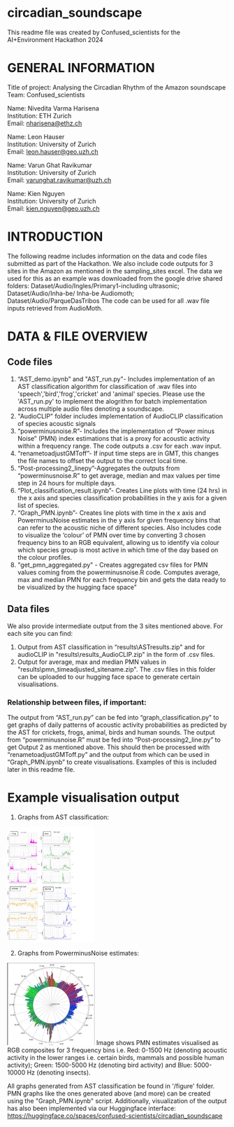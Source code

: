 # circadian_soundscape
This readme file was created by Confused_scientists for the AI+Environment Hackathon 2024

# GENERAL INFORMATION
Title of project: Analysing the Circadian Rhythm of the Amazon soundscape
Team: Confused_scientists

Name: Nivedita Varma Harisena \
Institution: ETH Zurich \
Email: nharisena@ethz.ch

Name: Leon Hauser \
Institution: University of Zurich \
Email: leon.hauser@geo.uzh.ch

Name: Varun Ghat Ravikumar \
Institution: University of Zurich \
Email: varunghat.ravikumar@uzh.ch

Name: Kien Nguyen \
Institution: University of Zurich \
Email: kien.nguyen@geo.uzh.ch

# INTRODUCTION
The following readme includes information on the data and code files submitted as part of the Hackathon. We also include code outputs for 3 sites in the Amazon as mentioned in the sampling_sites excel. The data we used for this as an example was downloaded from the google drive shared folders: Dataset/Audio/Ingles/Primary1-including ultrasonic; Dataset/Audio/Inha-be/ Inha-be Audiomoth; Dataset/Audio/ParqueDasTribos
The code can be used for all .wav file inputs retrieved from AudioMoth.
	
# DATA & FILE OVERVIEW
## Code files
1.	“AST_demo.ipynb” and "AST_run.py"- Includes implementation of an AST classification algorithm for classification of .wav files into 'speech','bird','frog','cricket' and 'animal' species. Please use the 'AST_run.py' to implement the alogrithm for batch implementation across multiple audio files denoting a soundscape. 
2.	"AudioCLIP" folder includes implementation of AudioCLIP classification of species acoustic signals
3.	“powerminusnoise.R”- Includes the implementation of “Power minus Noise” (PMN) index estimations that is a proxy for acoustic activity within a frequency range. The code outputs a .csv for each .wav input.
4.	“renametoadjustGMToff”- If input time steps are in GMT, this changes the file names to offset the output to the correct local time. 
5.	“Post-processing2_linepy”-Aggregates the outputs from “powerminusnoise.R” to get average, median and max values per time step in 24 hours for multiple days.
6.	“Plot_classification_result.ipynb”- Creates Line plots with time (24 hrs) in the x axis and species classification probabilities in the y axis for a given list of species.
7.	“Graph_PMN.ipynb”- Creates line plots with time in the x axis and PowerminusNoise estimates in the y axis for given frequency bins that can refer to the acoustic niche of different species. Also includes code to visualize the ‘colour’ of PMN over time by converting 3 chosen frequency bins to an RGB equivalent, allowing us to identify via colour which species group is most active in which time of the day based on the colour profiles.
8.	"get_pmn_aggregated.py" - Creates aggregated csv files for PMN values coming from the powerminusnoise.R code. Computes average, max and median PMN for each frequency bin and gets the data ready to be visualized by the hugging face space"

## Data files
We also provide intermediate output from the 3 sites mentioned above. For each site you can find:
1.	Output from AST classification in “results\ASTresults.zip" and for audioCLIP in "results\results_AudioCLIP.zip" in the form of .csv files.
2.	Output for average, max and median PMN values in "results\pmn_timeadjusted_sitename.zip". The .csv files in this folder can be uploaded to our hugging face space to generate certain visualisations. 

### Relationship between files, if important: 
The output from “AST_run.py” can be fed into “graph_classification.py” to get graphs of daily patterns of acoustic activity probabilities as predicted by the AST for crickets, frogs, animal, birds and human sounds.
The output from “powerminusnoise.R” must be fed into “Post-processing2_line.py” to get Output 2 as mentioned above. This should then be processed with “renametoadjustGMToff.py” and the output from which can be used in “Graph_PMN.ipynb” to create visualisations. Examples of this is included later in this readme file. 

# Example visualisation output

1.	Graphs from AST classification:  
<img loading="lazy" width="200px" src="./ASTclass_out.jpg" alt="ASTclass_out.jpg" />

2.	Graphs from PowerminusNoise estimates:
<img loading="lazy" width="200px" src="./RGB_cirlce_out.jpg" alt="RGB_cirlce_out.jpg" />
Image shows PMN estimates visualised as RGB composites for 3 frequency bins i.e. Red: 0-1500 Hz (denoting acoustic activity in the lower ranges i.e. certain birds, mammals and possible human activity); Green: 1500-5000 Hz (denoting bird activity) and Blue: 5000-10000 Hz (denoting insects).

All graphs generated from AST classification be found in '/figure' folder. PMN graphs like the ones generated above (and more) can be created using the "Graph_PMN.ipynb" script. 
Additionally, visualization of the output has also been implemented via our Huggingface interface: https://huggingface.co/spaces/confused-scientists/circadian_soundscape
